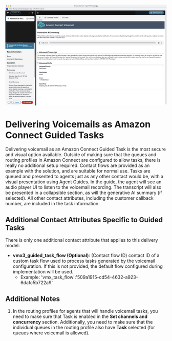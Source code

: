 ![Voicemail Express Architecture](Img/guided_task.png)
# Delivering Voicemails as Amazon Connect Guided Tasks
Delivering voicemail as an Amazon Connect Guided Task is the most secure and visual option available. Outside of making sure that the queues and routing profiles in Amazon Connect are configured to allow tasks, there is really no additional setup required. Contact flows are provided as an example with the solution, and are suitable for normal use. Tasks are queued and presented to agents just as any other contact would be, with a visual presentation using Agent Guides. In the guide, the agent will see an audio player UI to listen to the voicemail recording. The transcript will also be presented in a collapsible section, as will the generative AI summary (if selected). All other contact attributes, including the customer callback number, are included in the task information.

## Additional Contact Attributes Specific to Guided Tasks
There is only one additional contact attribute that applies to this delivery model:
-  **vmx3_guided_task_flow (Optional)**: (Contact flow ID) contact ID of a custom task flow used to process tasks generated by the voicemail configuration. If this is not provided, the default flow configured during implementation will be used.
    -  Example: 'vmx_task_flow':'509a1915-cd54-4632-a923-6dafc5b722a9'

## Additional Notes
1.  In the routing profiles for agents that will handle voicemail tasks, you need to make sure that Task is enabled in the **Set channels and concurrency** section. Additionally, you need to make sure that the individual queues in the routing profile also have **Task** selected (for queues where voicemail is allowed).